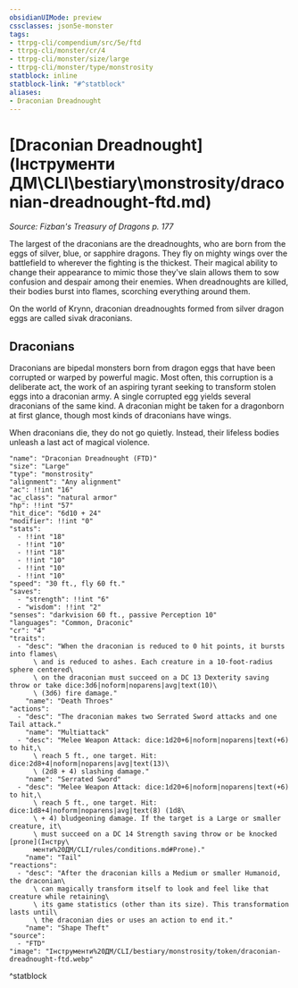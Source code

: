 ```yaml
---
obsidianUIMode: preview
cssclasses: json5e-monster
tags:
- ttrpg-cli/compendium/src/5e/ftd
- ttrpg-cli/monster/cr/4
- ttrpg-cli/monster/size/large
- ttrpg-cli/monster/type/monstrosity
statblock: inline
statblock-link: "#^statblock"
aliases:
- Draconian Dreadnought
---
```

# [Draconian Dreadnought](Інструменти ДМ\CLI\bestiary\monstrosity/draconian-dreadnought-ftd.md)
*Source: Fizban's Treasury of Dragons p. 177*  

The largest of the draconians are the dreadnoughts, who are born from the eggs of silver, blue, or sapphire dragons. They fly on mighty wings over the battlefield to wherever the fighting is the thickest. Their magical ability to change their appearance to mimic those they've slain allows them to sow confusion and despair among their enemies. When dreadnoughts are killed, their bodies burst into flames, scorching everything around them.

On the world of Krynn, draconian dreadnoughts formed from silver dragon eggs are called sivak draconians.

## Draconians

Draconians are bipedal monsters born from dragon eggs that have been corrupted or warped by powerful magic. Most often, this corruption is a deliberate act, the work of an aspiring tyrant seeking to transform stolen eggs into a draconian army. A single corrupted egg yields several draconians of the same kind. A draconian might be taken for a dragonborn at first glance, though most kinds of draconians have wings.

When draconians die, they do not go quietly. Instead, their lifeless bodies unleash a last act of magical violence.

```statblock
"name": "Draconian Dreadnought (FTD)"
"size": "Large"
"type": "monstrosity"
"alignment": "Any alignment"
"ac": !!int "16"
"ac_class": "natural armor"
"hp": !!int "57"
"hit_dice": "6d10 + 24"
"modifier": !!int "0"
"stats":
  - !!int "18"
  - !!int "10"
  - !!int "18"
  - !!int "10"
  - !!int "10"
  - !!int "10"
"speed": "30 ft., fly 60 ft."
"saves":
  - "strength": !!int "6"
  - "wisdom": !!int "2"
"senses": "darkvision 60 ft., passive Perception 10"
"languages": "Common, Draconic"
"cr": "4"
"traits":
  - "desc": "When the draconian is reduced to 0 hit points, it bursts into flames\
      \ and is reduced to ashes. Each creature in a 10-foot-radius sphere centered\
      \ on the draconian must succeed on a DC 13 Dexterity saving throw or take dice:3d6|noform|noparens|avg|text(10)\
      \ (3d6) fire damage."
    "name": "Death Throes"
"actions":
  - "desc": "The draconian makes two Serrated Sword attacks and one Tail attack."
    "name": "Multiattack"
  - "desc": "Melee Weapon Attack: dice:1d20+6|noform|noparens|text(+6) to hit,\
      \ reach 5 ft., one target. Hit: dice:2d8+4|noform|noparens|avg|text(13)\
      \ (2d8 + 4) slashing damage."
    "name": "Serrated Sword"
  - "desc": "Melee Weapon Attack: dice:1d20+6|noform|noparens|text(+6) to hit,\
      \ reach 5 ft., one target. Hit: dice:1d8+4|noform|noparens|avg|text(8) (1d8\
      \ + 4) bludgeoning damage. If the target is a Large or smaller creature, it\
      \ must succeed on a DC 14 Strength saving throw or be knocked [prone](Інстру\
      менти%20ДМ/CLI/rules/conditions.md#Prone)."
    "name": "Tail"
"reactions":
  - "desc": "After the draconian kills a Medium or smaller Humanoid, the draconian\
      \ can magically transform itself to look and feel like that creature while retaining\
      \ its game statistics (other than its size). This transformation lasts until\
      \ the draconian dies or uses an action to end it."
    "name": "Shape Theft"
"source":
  - "FTD"
"image": "Інструменти%20ДМ/CLI/bestiary/monstrosity/token/draconian-dreadnought-ftd.webp"
```
^statblock